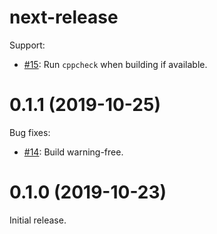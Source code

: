 <!--
M.m.p (YYYY-MM-DD)
==================
Add a summary of this release.

**BREAKING CHANGES**:

* Some change which breaks API or ABI compatiblity with.


Feature enhancements:

* [Link to github PR]():
  A new feature.

Bug fixes:

* [Link to github PR]():
  A bugfix.
-->


next-release
==================
Support:

* [#15](https://github.com/helium/longfi-core/pull/15):
  Run `cppcheck` when building if available.

0.1.1 (2019-10-25)
==================
Bug fixes:

* [#14](https://github.com/helium/longfi-core/pull/14):
  Build warning-free.

0.1.0 (2019-10-23)
==================
Initial release.
